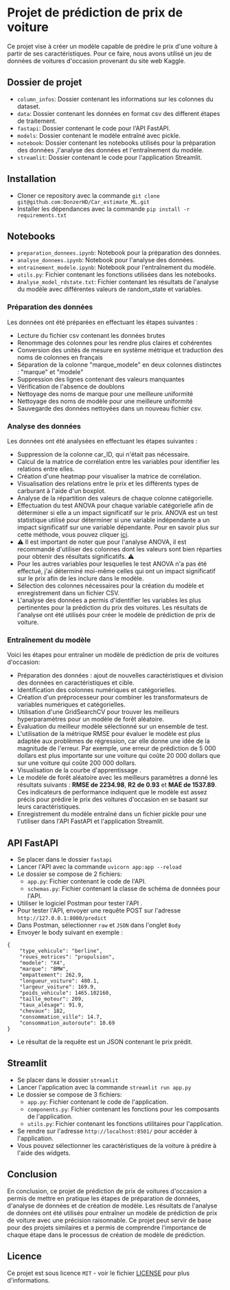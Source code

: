 # Projet de prédiction de prix de voiture

Ce projet vise à créer un modèle capable de prédire le prix d'une voiture à partir de ses caractéristiques. Pour ce faire, nous avons utilisé un jeu de données de voitures d'occasion provenant du site web Kaggle.

## Dossier de projet

- `column_infos`: Dossier contenant les informations sur les colonnes du dataset.
- `data`: Dossier contenant les données en format csv des different étapes de traitement.
- `fastapi`: Dossier contenant le code pour l'API FastAPI.
- `models`: Dossier contenant le modèle entraîné avec pickle.
- `notebook`: Dossier contenant les notebooks utilisés pour la préparation des données ,l'analyse des données et l'entraînement du modèle.
- `streamlit`: Dossier contenant le code pour l'application Streamlit.

## Installation
- Cloner ce repository avec la commande `git clone git@github.com:DonzerHD/Car_estimate_ML.git`
- Installer les dépendances avec la commande `pip install -r requirements.txt`

## Notebooks
- `preparation_donnees.ipynb`: Notebook pour la préparation des données.
- `analyse_donnees.ipynb`: Notebook pour l'analyse des données.
- `entrainement_modele.ipynb`: Notebook pour l'entraînement du modèle.
- `utils.py`: Fichier contenant les fonctions utilisées dans les notebooks.
- `Analyse_model_rdstate.txt`: Fichier contenant les résultats de l'analyse du modèle avec différentes valeurs de random_state et variables.

### Préparation des données
Les données ont été préparées en effectuant les étapes suivantes :
-   Lecture du fichier csv contenant les données brutes
-   Renommage des colonnes pour les rendre plus claires et cohérentes
-   Conversion des unités de mesure en système métrique et traduction des noms de colonnes en français
-   Séparation de la colonne "marque_modele" en deux colonnes distinctes : "marque" et "modele"
-   Suppression des lignes contenant des valeurs manquantes
-   Vérification de l'absence de doublons
-   Nettoyage des noms de marque pour une meilleure uniformité
-   Nettoyage des noms de modèle pour une meilleure uniformité
-   Sauvegarde des données nettoyées dans un nouveau fichier csv.

### Analyse des données
Les données ont été analysées en effectuant les étapes suivantes :

- Suppression de la colonne car_ID, qui n'était pas nécessaire.
- Calcul de la matrice de corrélation entre les variables pour identifier les relations entre elles.
- Création d'une heatmap pour visualiser la matrice de corrélation.
- Visualisation des relations entre le prix et les différents types de carburant à l'aide d'un boxplot.
- Analyse de la répartition des valeurs de chaque colonne catégorielle.
- Effectuation du test ANOVA pour chaque variable catégorielle afin de déterminer si elle a un impact significatif sur le prix. ANOVA est un test statistique utilisé pour déterminer si une variable indépendante a un impact significatif sur une variable dépendante. Pour en savoir plus sur cette méthode, vous pouvez cliquer [ici](https://www.tibco.com/fr/reference-center/what-is-analysis-of-variance-anova#:~:text=Analyse%20de%20la%20variance%20(ANOVA)%20est%20une%20formule%20statistique%20utilis%C3%A9e,les%20moyennes%20de%20diff%C3%A9rents%20groupes.).
- ⚠️ Il est important de noter que pour l'analyse ANOVA, il est recommandé d'utiliser des colonnes dont les valeurs sont bien réparties pour obtenir des résultats significatifs. ⚠️
- Pour les autres variables pour lesquelles le test ANOVA n'a pas été effectué, j'ai déterminé moi-même celles qui ont un impact significatif sur le prix afin de les inclure dans le modèle.
- Sélection des colonnes nécessaires pour la création du modèle et enregistrement dans un fichier CSV.
- L'analyse des données a permis d'identifier les variables les plus pertinentes pour la prédiction du prix des voitures. Les résultats de l'analyse ont été utilisés pour créer le modèle de prédiction de prix de voiture.

### Entraînement du modèle
Voici les étapes pour entraîner un modèle de prédiction de prix de voitures d'occasion:
- Préparation des données : ajout de nouvelles caractéristiques et division des données en caractéristiques et cible.
- Identification des colonnes numériques et catégorielles.
- Création d'un préprocesseur pour combiner les transformateurs de variables numériques et catégorielles.
- Utilisation d'une GridSearchCV pour trouver les meilleurs hyperparamètres pour un modèle de forêt aléatoire.
- Évaluation du meilleur modèle sélectionné sur un ensemble de test.
- L'utilisation de la métrique RMSE pour évaluer le modèle est plus adaptée aux problèmes de régression, car elle donne une idée de la magnitude de l'erreur. Par exemple, une erreur de prédiction de 5 000 dollars est plus importante sur une voiture qui coûte 20 000 dollars que sur une voiture qui coûte 200 000 dollars.
- Visualisation de la courbe d'apprentissage .
- Le modèle de forêt aléatoire avec les meilleurs paramètres a donné les résultats suivants : **RMSE de 2234.98**, **R2 de 0.93** et **MAE de 1537.89**. Ces indicateurs de performance indiquent que le modèle est assez précis pour prédire le prix des voitures d'occasion en se basant sur leurs caractéristiques.
- Enregistrement du modèle entraîné dans un fichier pickle pour une  l'utiliser dans l'API FastAPI et l'application Streamlit.

## API FastAPI
- Se placer dans le dossier `fastapi`
- Lancer l'API avec la commande `uvicorn app:app --reload`
- Le dossier se compose de 2 fichiers:
    - `app.py`: Fichier contenant le code de l'API.
    - `schemas.py`: Fichier contenant la classe de schéma de données pour l'API.
- Utiliser le logiciel Postman pour tester l'API .
- Pour tester l'API, envoyer une requête POST sur l'adresse `http://127.0.0.1:8000/predict`
- Dans Postman, sélectionner `raw` et `JSON` dans l'onglet `Body`
- Envoyer le body suivant en exemple :
```
{
    "type_vehicule": "berline",
    "roues_motrices": "propulsion",
    "modele": "X4",
    "marque": "BMW",
    "empattement": 262.9,
    "longueur_voiture": 480.1,
    "largeur_voiture": 169.9,
    "poids_vehicule": 1465.102160,
    "taille_moteur": 209,
    "taux_alésage": 91.9,
    "chevaux": 182,
    "consommation_ville": 14.7,
    "consommation_autoroute": 10.69
}
```
- Le résultat de la requête est un JSON contenant le prix prédit.

## Streamlit
- Se placer dans le dossier `streamlit`
- Lancer l'application avec la commande `streamlit run app.py`
- Le dossier se compose de 3 fichiers:
    - `app.py`: Fichier contenant le code de l'application.
    - `components.py`: Fichier contenant les fonctions pour les composants de l'application.
    - `utils.py`: Fichier contenant les fonctions utilitaires pour l'application.
- Se rendre sur l'adresse `http://localhost:8501/` pour accéder à l'application.
- Vous pouvez sélectionner les caractéristiques de la voiture à prédire à l'aide des widgets.

## Conclusion
En conclusion, ce projet de prédiction de prix de voitures d'occasion a permis de mettre en pratique les étapes de préparation de données, d'analyse de données et de création de modèle. Les résultats de l'analyse de données ont été utilisés pour entraîner un modèle de prédiction de prix de voiture avec une précision raisonnable. Ce projet peut servir de base pour des projets similaires et a permis de comprendre l'importance de chaque étape dans le processus de création de modèle de prédiction.

## Licence
Ce projet est sous licence ``MIT`` - voir le fichier [LICENSE](LICENSE) pour plus d'informations.
